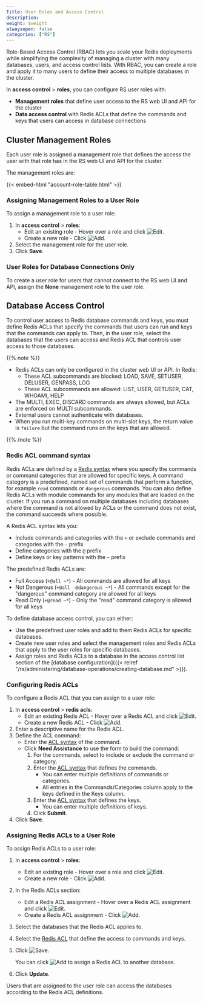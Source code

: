 ```yaml
---
Title: User Roles and Access Control
description:
weight: $weight
alwaysopen: false
categories: ["RS"]
---
```

Role-Based Access Control (RBAC) lets you scale your Redis deployments while simplifying the complexity of managing a cluster with many databases, users, and access control lists.
With RBAC, you can create a role and apply it to many users to define their access to multiple databases in the cluster.

In **access control** > **roles**, you can configure RS user roles with:

- **Management roles** that define user access to the RS web UI and API for the cluster
- **Data access control** with Redis ACLs that define the commands and keys that users can access in database connections

## Cluster Management Roles

Each user role is assigned a management role that defines the access the user with that role has in the RS web UI and API for the cluster.

The management roles are:

{{< embed-html "account-role-table.html" >}}

### Assigning Management Roles to a User Role

To assign a management role to a user role:

1. In **access control** > **roles**:
    - Edit an existing role - Hover over a role and click ![Edit](/images/rc/icon_edit.png#no-click "Edit").
    - Create a new role - Click ![Add](/images/rs/icon_add.png#no-click "Add").
1. Select the management role for the user role.
1. Click **Save**.

### User Roles for Database Connections Only

To create a user role for users that cannot connect to the RS web UI and API, assign the **None** management role to the user role.

## Database Access Control

To control user access to Redis database commands and keys,
you must define Redis ACLs that specify the commands that users can run and keys that the commands can apply to.
Then, in the user role, select the databases that the users can access and Redis ACL that controls user access to those databases.

{{% note %}}

- Redis ACLs can only be configured in the cluster web UI or API.
    In Redis:
    - These ACL subcommands are blocked: LOAD, SAVE, SETUSER, DELUSER, GENPASS, LOG
    - These ACL subcommands are allowed: LIST, USER, GETUSER, CAT, WHOAMI, HELP
- The MULTI, EXEC, DISCARD commands are always allowed, but ACLs are enforced on MULTI subcommands.
- External users cannot authenticate with databases.
- When you run multi-key commands on multi-slot keys, the return value is `failure` but the command runs on the keys that are allowed.

{{% /note %}}

### Redis ACL command syntax

Redis ACLs are defined by a [Redis syntax](https://redis.io/topics/acl#acl-rules) where you specify the commands or command categories that are allowed for specific keys.
A command category is a predefined, named set of commands that perform a function, for example `read` commands or `dangerous` commands.
You can also define Redis ACLs with module commands for any modules that are loaded on the cluster.
If you run a command on multiple databases including databases where the command is not allowed by ACLs or the command does not exist,
the command succeeds where possible.

A Redis ACL syntax lets you:

- Include commands and categories with the `+` or exclude commands and categories with the `-` prefix
- Define categories with the `@` prefix
- Define keys or key patterns with the `~` prefix

The predefined Redis ACLs are:

- Full Access (`+@all ~*`) - All commands are allowed for all keys
- Not Dangerous (`+@all -@dangerous ~*`) - All commands except for the "dangerous" command category are allowed for all keys
- Read Only (`+@read ~*`) - Only the "read" command category is allowed for all keys

To define database access control, you can either:

- Use the predefined user roles and add to them Redis ACLs for specific databases.
- Create new user roles and select the management roles and Redis ACLs that apply to the user roles for specific databases.
- Assign roles and Redis ACLs to a database in the access control list section of the [database configuration]({{< relref "/rs/administering/database-operations/creating-database.md" >}}).

### Configuring Redis ACLs

To configure a Redis ACL that you can assign to a user role:

1. In **access control** > **redis acls**:
    - Edit an existing Redis ACL - Hover over a Redis ACL and click ![Edit](/images/rc/icon_edit.png#no-click "Edit").
    - Create a new Redis ACL - Click ![Add](/images/rs/icon_add.png#no-click "Add").
1. Enter a descriptive name for the Redis ACL.
1. Define the ACL command:
    - Enter the [ACL syntax](https://redis.io/topics/acl#acl-rules) of the command.
    - Click **Need Assistance** to use the form to build the command:
        1. For the commands, select to include or exclude the command or category.
        1. Enter the [ACL syntax](https://redis.io/topics/acl#acl-rules) that defines the commands.
            - You can enter multiple definitions of commands or categories.
            - All entries in the Commands/Categories column apply to the keys defined in the Keys column.
        1. Enter the [ACL syntax](https://redis.io/topics/acl#acl-rules) that defines the keys.
            - You can enter multiple definitions of keys.
        1. Click **Submit**.
1. Click **Save**.

### Assigning Redis ACLs to a User Role

To assign Redis ACLs to a user role:

1. In **access control** > **roles**:
    - Edit an existing role - Hover over a role and click ![Edit](/images/rc/icon_edit.png#no-click "Edit").
    - Create a new role - Click ![Add](/images/rs/icon_add.png#no-click "Add").
1. In the Redis ACLs section:
    - Edit a Redis ACL assignment - Hover over a Redis ACL assignment and click ![Edit](/images/rc/icon_edit.png#no-click "Edit").
    - Create a Redis ACL assignment - Click ![Add](/images/rs/icon_add.png#no-click "Add").
1. Select the databases that the Redis ACL applies to.
1. Select the [Redis ACL](#configuring-redis-acls) that define the access to commands and keys.
1. Click ![Save](/images/rs/icon_save.png#no-click "Save").

    You can click ![Add](/images/rs/icon_add.png#no-click "Add") to assign a Redis ACL to another database.

1. Click **Update**.

Users that are assigned to the user role can access the databases according to the Redis ACL definitions.
